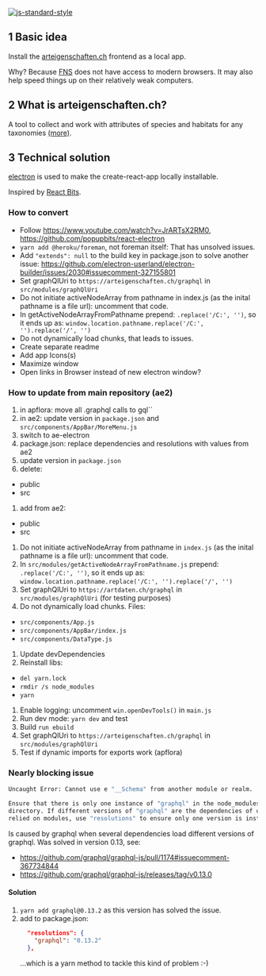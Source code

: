 [![js-standard-style](https://img.shields.io/badge/license-ISC-brightgreen.svg)](https://github.com/barbalex/ae-electron/blob/master/license.md)

## 1 Basic idea
Install the [arteigenschaften.ch](http://arteigenschaften.ch) frontend as a local app.

Why? Because [FNS](https://naturschutz.zh.ch) does not have access to modern browsers. It may also help speed things up on their relatively weak computers.

## 2 What is arteigenschaften.ch?
A tool to collect and work with attributes of species and habitats for any taxonomies [(more)](https://github.com/FNSKtZH/ae2/blob/master/readme.md).

## 3 Technical solution
[electron](https://electronjs.org) is used to make the create-react-app locally installable.

Inspired by [React Bits](https://www.youtube.com/watch?v=JrARTsX2RM0).

### How to convert

- Follow https://www.youtube.com/watch?v=JrARTsX2RM0, https://github.com/popupbits/react-electron
- `yarn add @heroku/foreman`, not foreman itself: That has unsolved issues.
- Add `"extends": null` to the build key in package.json to solve another issue: https://github.com/electron-userland/electron-builder/issues/2030#issuecomment-327155801
- Set graphQlUri to `https://arteigenschaften.ch/graphql` in `src/modules/graphQlUri`
- Do not initiate activeNodeArray from pathname in index.js (as the inital pathname is a file url): uncomment that code.
- In getActiveNodeArrayFromPathname prepend: `.replace('/C:', '')`, so it ends up as: `window.location.pathname.replace('/C:', '').replace('/', '')`
- Do not dynamically load chunks, that leads to issues.
- Create separate readme
- Add app Icons(s)
- Maximize window
- Open links in Browser instead of new electron window?

### How to update from main repository (ae2)
1. in apflora: move all .graphql calls to gql``
1. in ae2: update version in `package.json` and `src/components/AppBar/MoreMenu.js`
1. switch to ae-electron
1. package.json: replace dependencies and resolutions with values from ae2
1. update version in `package.json`
1. delete:
  - public
  - src
1. add from ae2:
  - public
  - src
1. Do not initiate activeNodeArray from pathname in `index.js` (as the inital pathname is a file url): uncomment that code.
1. In `src/modules/getActiveNodeArrayFromPathname.js` prepend: `.replace('/C:', '')`, so it ends up as: `window.location.pathname.replace('/C:', '').replace('/', '')`
1. Set graphQlUri to `https://artdaten.ch/graphql` in `src/modules/graphQlUri` (for testing purposes)
1. Do not dynamically load chunks. Files:
  - `src/components/App.js`
  - `src/components/AppBar/index.js`
  - `src/components/DataType.js`
1. Update devDependencies
1. Reinstall libs:
  - `del yarn.lock`
  - `rmdir /s node_modules`
  - `yarn`
1. Enable logging: uncomment `win.openDevTools()` in `main.js`
1. Run dev mode: `yarn dev` and test
1. Build `run ebuild`
1. Set graphQlUri to `https://arteigenschaften.ch/graphql` in `src/modules/graphQlUri`
1. Test if dynamic imports for exports work (apflora)

### Nearly blocking issue
```bash
Uncaught Error: Cannot use e "__Schema" from another module or realm.

Ensure that there is only one instance of "graphql" in the node_modules
directory. If different versions of "graphql" are the dependencies of other
relied on modules, use "resolutions" to ensure only one version is installed.
```

Is caused by graphql when several dependencies load different versions of graphql. Was solved in version 0.13, see:

- https://github.com/graphql/graphql-js/pull/1174#issuecomment-367734844
- https://github.com/graphql/graphql-js/releases/tag/v0.13.0

#### Solution
1. `yarn add graphql@0.13.2` as this version has solved the issue.
1. add to package.json:
    ```json
      "resolutions": {
        "graphql": "0.13.2"
      },
    ```
    ...which is a yarn method to tackle this kind of problem :-)
